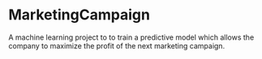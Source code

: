 # MarketingCampaign
A machine learning project to  to train a predictive model which allows the company to maximize the profit of the next marketing campaign.

